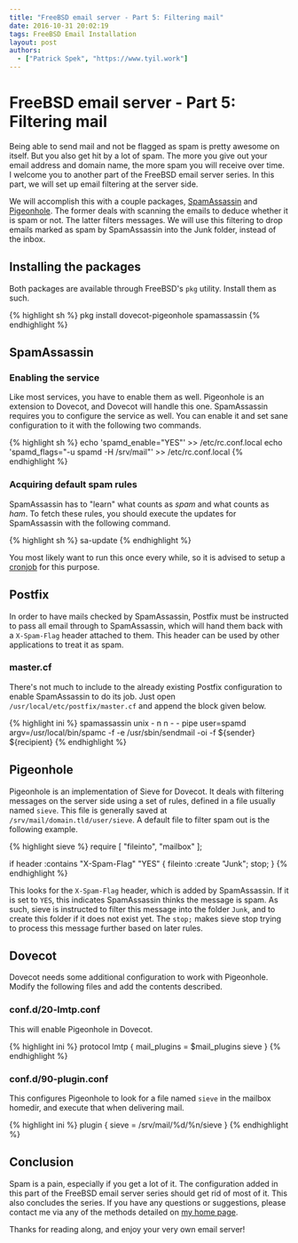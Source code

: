 ```yaml
---
title: "FreeBSD email server - Part 5: Filtering mail"
date: 2016-10-31 20:02:19
tags: FreeBSD Email Installation
layout: post
authors:
  - ["Patrick Spek", "https://www.tyil.work"]
---
```


# FreeBSD email server - Part 5: Filtering mail
Being able to send mail and not be flagged as spam is pretty awesome on itself.
But you also get hit by a lot of spam. The more you give out your email address
and domain name, the more spam you will receive over time. I welcome you to
another part of the FreeBSD email server series. In this part, we will set up
email filtering at the server side.

We will accomplish this with a couple packages, [SpamAssassin][spamassassin]
and [Pigeonhole][pigeonhole]. The former deals with scanning the emails to
deduce whether it is spam or not. The latter filters messages. We will use this
filtering to drop emails marked as spam by SpamAssassin into the Junk folder,
instead of the inbox.

## Installing the packages
Both packages are available through FreeBSD's `pkg` utility. Install them as
such.

{% highlight sh %}
pkg install dovecot-pigeonhole spamassassin
{% endhighlight %}

## SpamAssassin
### Enabling the service
Like most services, you have to enable them as well. Pigeonhole is an extension
to Dovecot, and Dovecot will handle this one. SpamAssassin requires you to
configure the service as well. You can enable it and set sane configuration to
it with the following two commands.

{% highlight sh %}
echo 'spamd_enable="YES"' >> /etc/rc.conf.local
echo 'spamd_flags="-u spamd -H /srv/mail"' >> /etc/rc.conf.local
{% endhighlight %}

### Acquiring default spam rules
SpamAssassin has to "learn" what counts as *spam* and what counts as *ham*. To
fetch these rules, you should execute the updates for SpamAssassin with the
following command.

{% highlight sh %}
sa-update
{% endhighlight %}

You most likely want to run this once every while, so it is advised to setup a
[cronjob][cronjob] for this purpose.

## Postfix
In order to have mails checked by SpamAssassin, Postfix must be instructed to
pass all email through to SpamAssassin, which will hand them back with a
`X-Spam-Flag` header attached to them. This header can be used by other
applications to treat it as spam.

### master.cf
There's not much to include to the already existing Postfix configuration to
enable SpamAssassin to do its job. Just open `/usr/local/etc/postfix/master.cf`
and append the block given below.

{% highlight ini %}
spamassassin  unix  -       n       n       -       -       pipe
  user=spamd argv=/usr/local/bin/spamc
  -f -e /usr/sbin/sendmail -oi -f ${sender} ${recipient}
{% endhighlight %}

## Pigeonhole
Pigeonhole is an implementation of Sieve for Dovecot. It deals with filtering
messages on the server side using a set of rules, defined in a file usually
named `sieve`. This file is generally saved at
`/srv/mail/domain.tld/user/sieve`. A default file to filter spam out is the
following example.

{% highlight sieve %}
require [
    "fileinto",
    "mailbox"
];

if header :contains "X-Spam-Flag" "YES" {
    fileinto :create "Junk";
    stop;
}
{% endhighlight %}

This looks for the `X-Spam-Flag` header, which is added by SpamAssassin. If it
is set to `YES`, this indicates SpamAssassin thinks the message is spam. As
such, sieve is instructed to filter this message into the folder `Junk`, and to
create this folder if it does not exist yet. The `stop;` makes sieve stop
trying to process this message further based on later rules.

## Dovecot
Dovecot needs some additional configuration to work with Pigeonhole. Modify the
following files and add the contents described.

### conf.d/20-lmtp.conf
This will enable Pigeonhole in Dovecot.

{% highlight ini %}
protocol lmtp {
  mail_plugins = $mail_plugins sieve
}
{% endhighlight %}

### conf.d/90-plugin.conf
This configures Pigeonhole to look for a file named `sieve` in the mailbox
homedir, and execute that when delivering mail.

{% highlight ini %}
plugin {
  sieve = /srv/mail/%d/%n/sieve
}
{% endhighlight %}

## Conclusion
Spam is a pain, especially if you get a lot of it. The configuration added in
this part of the FreeBSD email server series should get rid of most of it. This
also concludes the series. If you have any questions or suggestions, please
contact me via any of the methods detailed on [my home page][home].

Thanks for reading along, and enjoy your very own email server!

[cronjob]: #
[home]: https://www.tyil.work/
[pigeonhole]: http://pigeonhole.dovecot.org/
[spamassassin]: https://spamassassin.apache.org/

